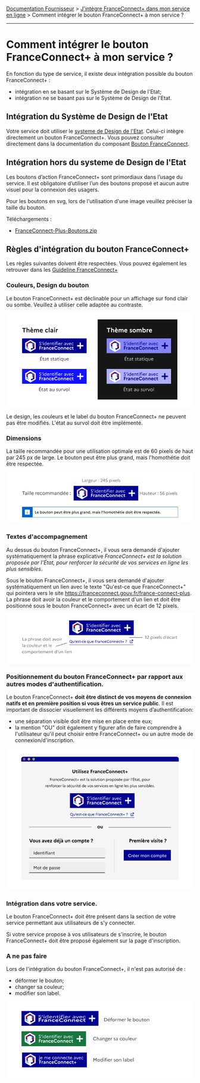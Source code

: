 [Documentation Fournisseur](../README.md) > [J'intègre FranceConnect+ dans mon service en ligne](../README.md#jintègre-franceconnect-dans-mon-service-en-ligne) > Comment intégrer le bouton FranceConnect+ à mon service ?

---

# Comment intégrer le bouton FranceConnect+ à mon service ?

En fonction du type de service, il existe deux intégration possible du bouton FranceConnect+ : 
- intégration en se basant sur le Système de Design de l'Etat;
- intégration ne se basant pas sur le Système de Design de l'Etat.

## Intégration du Système de Design de l'Etat

Votre service doit utiliser le [systeme de Design de l'Etat](https://www.systeme-de-design.gouv.fr/). Celui-ci intègre directement un bouton FranceConnect+. Vous pouvez consulter directement dans la documentation du composant [Bouton FranceConnect](https://www.systeme-de-design.gouv.fr/elements-d-interface/composants/bouton-franceconnect).

## Intégration hors du systeme de Design de l'Etat

Les boutons d’action FranceConnect+ sont primordiaux dans l’usage du service. Il est obligatoire d’utiliser l’un des boutons proposé et aucun autre visuel pour la connexion des usagers.

Pour les boutons en svg, lors de l'utilisation d'une image veuillez préciser la taille du bouton.

Téléchargements :

* [FranceConnect-Plus-Boutons.zip](FranceConnect-Plus-Boutons.zip)

## Règles d'intégration du bouton FranceConnect+

Les règles suivantes doivent être respectées. Vous pouvez également les retrouver dans les [Guideline FranceConnect+](../images/technique/guidelines-fc%2B.png)

### Couleurs, Design du bouton

Le bouton FranceConnect+ est déclinable pour un affichage sur fond clair ou sombe. Veuillez à utiliser celle adaptée au contraste. 

![theme clair et sombre FranceConnect+](../images/technique/technique-guidelines-fc%2B-themes.png)

Le design, les couleurs et le label du bouton FranceConnect+ ne peuvent pas être modifiés. L'état au survol doit être implémenté.

### Dimensions

La taille recommandée pour une utilisation optimale est de 60 pixels de haut par 245 px de large. Le bouton peut être plus grand, mais l'homothétie doit être respectée. 

![Taille de l'image 60 x 245 pixels](../images/technique/technique-guidelines-fc%2B-dimensions.png)

### Textes d'accompagnement

Au dessus du bouton FranceConnect+, il vous sera demandé d'ajouter systématiquement la phrase explicative *FranceConnect+ est la solution proposée par l'État, pour renforcer la sécurité de vos services en ligne les plus sensibles*. 

Sous le bouton FranceConnect+, il vous sera demandé d'ajouter systématiquement un lien avec le texte "Qu'est-ce que FranceConnect+" qui pointera vers le site https://franceconnect.gouv.fr/france-connect-plus. La phrase doit avoir la couleur et le comportement d'un lien et doit être positionné sous le bouton FranceConnect+ avec un écart de 12 pixels. 

![Lien "Qu'est ce que FranceConnect+ sous le bouton FranceConnect+](../images/technique/technique-guidelines-fc%2B-lien.png)

### Positionnement du bouton FranceConnect+ par rapport aux autres modes d'authentification.

Le bouton FranceConnect+ **doit être distinct de vos moyens de connexion natifs et en première position si vous êtres un service public**. Il est important de dissocier visuellement les différents moyens d’authentification: 
- une séparation visible doit être mise en place entre eux; 
- la mention "OU" doit également y figurer afin de faire comprendre à l'utilisateur qu'il peut choisir entre FranceConnect+ ou un autre mode de connexion/d'inscription.

![Intégration du bouton FranceConnect+ dans la page](../images/technique/techniqiue-guidelines-fc%2B-position.png)

### Intégration dans votre service. 

Le bouton FranceConnect+ doit être présent dans la section de votre service permettant aux utilisateurs de s'y connecter.

Si votre service propose à vos utilisateurs de s'inscrire, le bouton FranceConnect+ doit être proposé également sur la page d'inscription. 

### A ne pas faire 

Lors de l'intégration du bouton FranceConnect+, il n'est pas autorisé de : 
 - déformer le bouton;
 - changer sa couleur; 
 - modifier son label.

 ![](../images/technique/technique-guidelines-fc%2B-ne-pas-faire.png)

